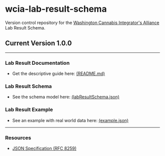 # wcia-lab-result-schema
Version control repository for the [Washington Cannabis Integrator's Alliance](https://www.cannabisintegratorsalliance.com/) Lab Result Schema.  

## Current Version 1.0.0

----------------------------------------

### Lab Result Documentation
- Get the descriptive guide here: [(README.md)](/v1.0.0/README.md)

### Lab Result Schema 
- See the schema model here: [(labResultSchema.json)](/v1.0.0/labResultSchema.json)

### Lab Result Example 
- See an example with real world data here: [(example.json)](/v1.0.0/example.json)

----------------------------------------

### Resources

- [JSON Specification (RFC 8259)](https://www.ietf.org/rfc/rfc8259.txt)